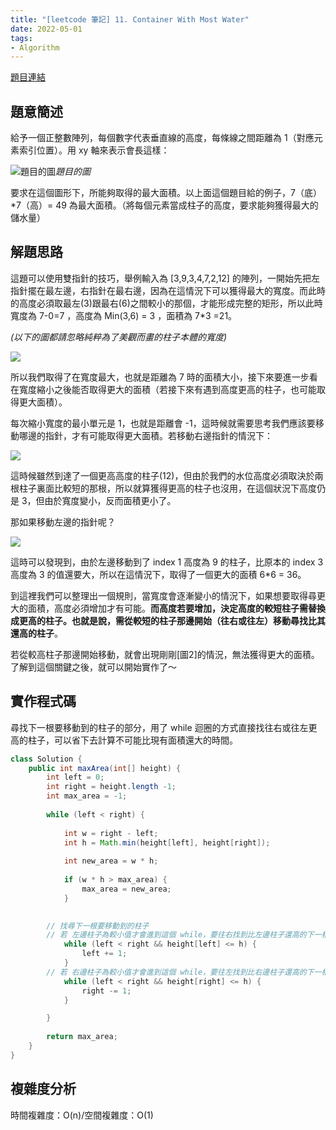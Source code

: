 ```yaml
---
title: "[leetcode 筆記] 11. Container With Most Water"
date: 2022-05-01
tags:
- Algorithm
---
```


[題目連結](https://leetcode.com/problems/container-with-most-water/)

## 題意簡述

給予一個正整數陣列，每個數字代表垂直線的高度，每條線之間距離為 1（對應元素索引位置）。用 xy 軸來表示會長這樣：

![題目的圖](https://cdn-images-1.medium.com/max/2000/0*7LVF1wZsVW5przXd)*題目的圖*

要求在這個圖形下，所能夠取得的最大面積。以上面這個題目給的例子，7（底）*7（高）= 49 為最大面積。（將每個元素當成柱子的高度，要求能夠獲得最大的儲水量）

## 解題思路

這題可以使用雙指針的技巧，舉例輸入為 [3,9,3,4,7,2,12] 的陣列，一開始先把左指針擺在最左邊，右指針在最右邊，因為在這情況下可以獲得最大的寬度。而此時的高度必須取最左(3)跟最右(6)之間較小的那個，才能形成完整的矩形，所以此時寬度為 7-0=7 ，高度為 Min(3,6) = 3 ，面積為 7*3 =21。

*(以下的圖都請忽略純粹為了美觀而畫的柱子本體的寬度)*

![](https://cdn-images-1.medium.com/max/2000/1*i84226ZOMg03by12HQk6Jg.png)

所以我們取得了在寬度最大，也就是距離為 7 時的面積大小，接下來要進一步看在寬度縮小之後能否取得更大的面積（若接下來有遇到高度更高的柱子，也可能取得更大面積）。

每次縮小寬度的最小單元是 1，也就是距離會 -1，這時候就需要思考我們應該要移動哪邊的指針，才有可能取得更大面積。若移動右邊指針的情況下：

![](https://cdn-images-1.medium.com/max/2000/1*gK5QHjqCEI1hNoIsbO8rmQ.png)

這時候雖然到達了一個更高高度的柱子(12)，但由於我們的水位高度必須取決於兩根柱子裏面比較短的那根，所以就算獲得更高的柱子也沒用，在這個狀況下高度仍是 3，但由於寬度變小，反而面積更小了。

那如果移動左邊的指針呢？

![](https://cdn-images-1.medium.com/max/2000/1*GcbP2CmUfC9hxFDQhAZcxg.png)

這時可以發現到，由於左邊移動到了 index 1 高度為 9 的柱子，比原本的 index 3 高度為 3 的值還要大，所以在這情況下，取得了一個更大的面積 6*6 = 36。

到這裡我們可以整理出一個規則，當寬度會逐漸變小的情況下，如果想要取得尋更大的面積，高度必須增加才有可能。**而高度若要增加，決定高度的較短柱子需替換成更高的柱子。也就是說，需從較短的柱子那邊開始（往右或往左）移動尋找比其還高的柱子**。

若從較高柱子那邊開始移動，就會出現剛剛[圖2]的情況，無法獲得更大的面積。了解到這個關鍵之後，就可以開始實作了～

## 實作程式碼

尋找下一根要移動到的柱子的部分，用了 while 迴圈的方式直接找往右或往左更高的柱子，可以省下去計算不可能比現有面積還大的時間。

```java
class Solution {
    public int maxArea(int[] height) {
        int left = 0;
        int right = height.length -1;
        int max_area = -1;
        
        while (left < right) {
            
            int w = right - left;
            int h = Math.min(height[left], height[right]);
        
            int new_area = w * h;
            
            if (w * h > max_area) {
                max_area = new_area;
            }
            

	    // 找尋下一根要移動到的柱子
	    // 若 左邊柱子為較小值才會進到這個 while，要往右找到比左邊柱子還高的下一根柱子
            while (left < right && height[left] <= h) {
                left += 1;
            }
	    // 若 右邊柱子為較小值才會進到這個 while，要往左找到比右邊柱子還高的下一根柱子
            while (left < right && height[right] <= h) {
                right -= 1;
            }

        }
        
        return max_area;
    }
}
```
## 複雜度分析

時間複雜度：O(n)/空間複雜度：O(1)
